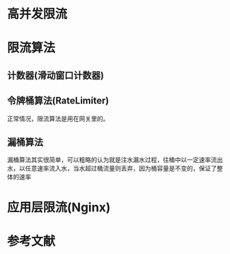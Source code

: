 # 高并发限流

# 限流算法

## 计数器(滑动窗口计数器)

## 令牌桶算法(RateLimiter)



正常情况，限流算法是用在网关里的。

## 漏桶算法
漏桶算法其实很简单，可以粗略的认为就是注水漏水过程，往桶中以一定速率流出水，以任意速率流入水，当水超过桶流量则丢弃，因为桶容量是不变的，保证了整体的速率


# 应用层限流(Nginx)

# 参考文献

